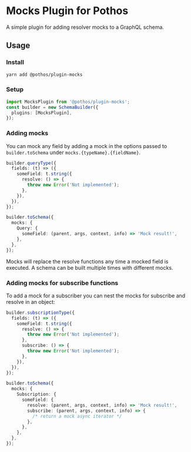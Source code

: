 # Mocks Plugin for Pothos

A simple plugin for adding resolver mocks to a GraphQL schema.

## Usage

### Install

```bash
yarn add @pothos/plugin-mocks
```

### Setup

```typescript
import MocksPlugin from '@pothos/plugin-mocks';
const builder = new SchemaBuilder({
  plugins: [MocksPlugin],
});
```

### Adding mocks

You can mock any field by adding a mock in the options passed to `builder.toSchema` under
`mocks.{typeName}.{fieldName}`.

```typescript
builder.queryType({
  fields: (t) => ({
    someField: t.string({
      resolve: () => {
        throw new Error('Not implemented');
      },
    }),
  }),
});

builder.toSchema({
  mocks: {
    Query: {
      someField: (parent, args, context, info) => 'Mock result!',
    },
  },
});
```

Mocks will replace the resolve functions any time a mocked field is executed. A schema can be built
multiple times with different mocks.

### Adding mocks for subscribe functions

To add a mock for a subscriber you can nest the mocks for subscribe and resolve in an object:

```typescript
builder.subscriptionType({
  fields: (t) => ({
    someField: t.string({
      resolve: () => {
        throw new Error('Not implemented');
      },
      subscribe: () => {
        throw new Error('Not implemented');
      },
    }),
  }),
});

builder.toSchema({
  mocks: {
    Subscription: {
      someField: {
        resolve: (parent, args, context, info) => 'Mock result!',
        subscribe: (parent, args, context, info) => {
          /* return a mock async iterator */
        },
      },
    },
  },
});
```
